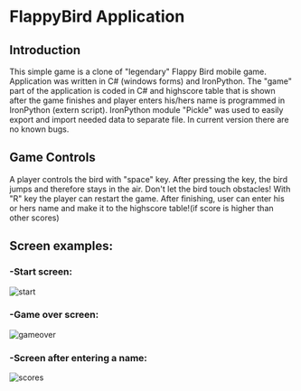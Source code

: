 # FlappyBird Application

## Introduction
This simple game is a clone of "legendary" Flappy Bird mobile game. Application was written in C# (windows forms) and IronPython. The "game" part of the application is coded in C# and highscore table that is shown after the game finishes and player enters his/hers name is programmed in IronPython (extern script). IronPython module "Pickle" was used to easily export and import needed data to separate file. In current version there are no known bugs.

## Game Controls
A player controls the bird with "space" key. After pressing the key, the bird jumps and therefore stays in the air. Don't let the bird touch obstacles!
With "R" key the player can restart the game.
After finishing, user can enter his or hers name and make it to the highscore table!(if score is higher than other scores)

## Screen examples:

### -Start screen:
![start](https://user-images.githubusercontent.com/25162648/30290616-49157922-9730-11e7-9e76-7296b7a75976.jpg)

### -Game over screen:
![gameover](https://user-images.githubusercontent.com/25162648/30290693-9f1d0de4-9730-11e7-8fb6-c895fcaa15bb.jpg)

### -Screen after entering a name:
![scores](https://user-images.githubusercontent.com/25162648/30290985-9de94734-9731-11e7-9a11-37366fa37800.jpg)

